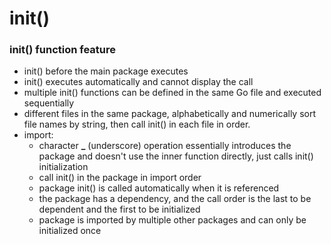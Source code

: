 # init()

### init() function feature

* init() before the main package executes
* init() executes automatically and cannot display the call
* multiple init() functions can be defined in the same Go file and executed sequentially
* different files in the same package, alphabetically and numerically sort file names by string, then call init() in each file in order.
* import:
    * character **_** (underscore) operation essentially introduces the package and doesn't use the inner function directly, just calls init() initialization
    * call init() in the package in import order
    * package init() is called automatically when it is referenced
    * the package has a dependency, and the call order is the last to be dependent and the first to be initialized
    * package is imported by multiple other packages and can only be initialized once